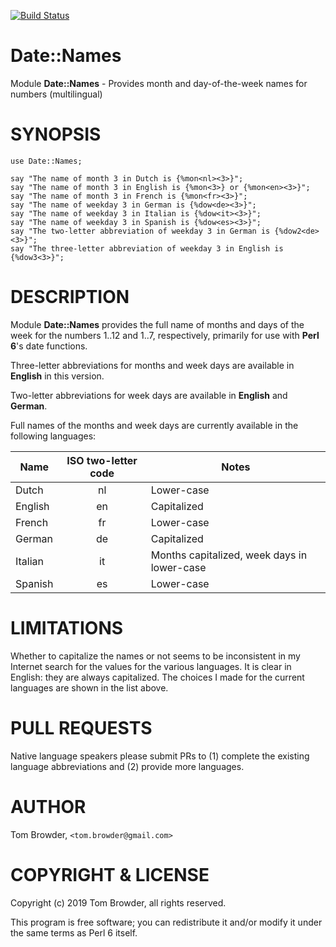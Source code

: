 [![Build Status](https://travis-ci.org/tbrowder/Date-Names-Perl6.svg?branch=master)](https://travis-ci.org/tbrowder/Date-Names-Perl6)

Date::Names
===========

Module **Date::Names** - Provides month and day-of-the-week names for numbers (multilingual)

SYNOPSIS
========

    use Date::Names;

    say "The name of month 3 in Dutch is {%mon<nl><3>}";
    say "The name of month 3 in English is {%mon<3>} or {%mon<en><3>}";
    say "The name of month 3 in French is {%mon<fr><3>}";
    say "The name of weekday 3 in German is {%dow<de><3>}";
    say "The name of weekday 3 in Italian is {%dow<it><3>}";
    say "The name of weekday 3 in Spanish is {%dow<es><3>}";
    say "The two-letter abbreviation of weekday 3 in German is {%dow2<de><3>}";
    say "The three-letter abbreviation of weekday 3 in English is {%dow3<3>}";


DESCRIPTION
===========

Module **Date::Names** provides the full name of months and days of the week for
the numbers 1..12 and 1..7, respectively, primarily for use with
**Perl 6**'s date functions.

Three-letter abbreviations for months and week days are available
in **English** in this version.

Two-letter abbreviations for week days are available in **English**
and **German**.

Full names of the months and week days are currently available in the
following languages:

  Name | ISO two-letter code | Notes
  ---  | :---:                 | ---
  Dutch   | nl | Lower-case
  English | en | Capitalized
  French  | fr | Lower-case
  German  | de | Capitalized
  Italian | it | Months capitalized, week days in lower-case
  Spanish | es | Lower-case

LIMITATIONS
===========

Whether to capitalize the names or not seems to be inconsistent in my
Internet search for the values for the various languages. It is clear
in English: they are always capitalized. The choices I made for the
current languages are shown in the list above.


PULL REQUESTS
=============

Native language speakers please submit PRs to (1) complete the
existing language abbreviations and (2) provide more languages.


AUTHOR
======

Tom Browder, `<tom.browder@gmail.com> `

COPYRIGHT & LICENSE
===================

Copyright (c) 2019 Tom Browder, all rights reserved.

This program is free software; you can redistribute it and/or modify
it under the same terms as Perl 6 itself.
